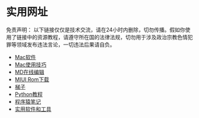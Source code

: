 # 实用网址
免责声明： 以下链接仅仅是技术交流，请在24小时内删除，切勿传播。假如你使用了链接中的资源教程，请遵守所在国的法律法规，切勿用于涉及政治宗教色情犯罪等领域发布违法言论，一切违法后果请自负。
* [Mac软件](https://github.com/jaywcjlove/awesome-mac/blob/master/README-zh.md#%E9%9F%B3%E9%A2%91%E5%92%8C%E8%A7%86%E9%A2%91)
* [Mac使用技巧](https://github.com/qianguyihao/Mac)
* [MD在线编辑](http://mahua.jser.me/)
* [MIUI Rom下载](https://roms.miuier.com/)
* [梯子](https://github.com/freefq/free)
* [Python教程](https://github.com/jackzhenguo/python-small-examples)
* [程序猿笔记](https://github.com/qyuhen/book)
* [实用软件和工具](https://github.com/byodian/awesometools)
<!---
VIC-ZS/VIC-ZS is a ✨ special ✨ repository because its `README.md` (this file) appears on your GitHub profile.
You can click the Preview link to take a look at your changes.
--->
